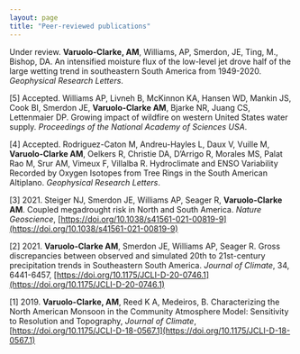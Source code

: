 ```yaml
---
layout: page
title: "Peer-reviewed publications"
---
```


Under review. **Varuolo-Clarke, AM**, Williams, AP, Smerdon, JE, Ting, M., Bishop, DA. An intensified moisture flux of the low-level jet drove half of the large wetting trend in southeastern South America from 1949-2020. *Geophysical Research Letters*.

[5] Accepted. Williams AP, Livneh B, McKinnon KA, Hansen WD, Mankin JS, Cook BI, Smerdon JE, **Varuolo-Clarke AM**, Bjarke NR, Juang CS, Lettenmaier DP. Growing impact of wildfire on western United States water supply. *Proceedings of the National Academy of Sciences USA*.   

[4] Accepted. Rodriguez-Caton M, Andreu-Hayles L, Daux V, Vuille M, **Varuolo-Clarke AM**, Oelkers R, Christie DA, D’Arrigo R, Morales MS, Palat Rao M, Srur AM, Vimeux F, Villalba R. Hydroclimate and ENSO Variability Recorded by Oxygen Isotopes from Tree Rings in the South American Altiplano. *Geophysical Research Letters*.  

[3] 2021. Steiger NJ, Smerdon JE, Williams AP, Seager R, **Varuolo-Clarke AM**. Coupled megadrought risk in North and South America. *Nature Geoscience*, [https://doi.org/10.1038/s41561-021-00819-9](https://doi.org/10.1038/s41561-021-00819-9)

[2] 2021. **Varuolo-Clarke AM**, Smerdon JE, Williams AP, Seager R. Gross discrepancies 
between observed and simulated 20th to 21st-century precipitation trends in Southeastern 
South America. *Journal of Climate*, 34, 6441-6457, [https://doi.org/10.1175/JCLI-D-20-0746.1](https://doi.org/10.1175/JCLI-D-20-0746.1)

[1] 2019. **Varuolo-Clarke, AM**, Reed K A, Medeiros, B. Characterizing the North American Monsoon in the Community Atmosphere Model: Sensitivity to Resolution and Topography, *Journal of Climate*, [https://doi.org/10.1175/JCLI-D-18-0567.1](https://doi.org/10.1175/JCLI-D-18-0567.1)
